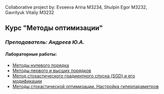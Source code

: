 Collaborative project by: 
Evseeva Arina M3234, 
Shulpin Egor M3232, 
Gavrilyuk Vitaliy M3232

## Курс "Методы оптимизации"
### *Преподаватель: Андреев Ю.А.*

#### Лабораторные работы:

- [Методы нулевого порядка](lab-1)
- [Методы первого и высших порядков](lab-2)
- [Метод стохастического градиентного спуска (SGD) и его модификации](lab-3)
- [Методы стохастической оптимизации. Настройка гиперпараметров](lab-4)
